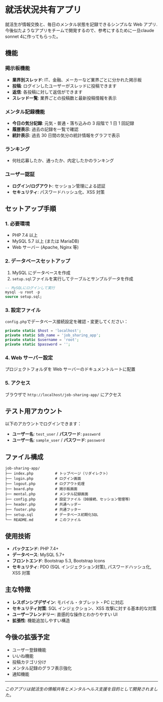 # 就活状況共有アプリ

就活生が情報交換と、毎日のメンタル状態を記録できるシンプルな Web アプリ.
今後似たようなアプリをチームで開発するので、参考にするために一旦claude sonnet 4に作ってもらった。

## 機能

### 掲示板機能

- **業界別スレッド**: IT、金融、メーカーなど業界ごとに分かれた掲示板
- **投稿**: ログインしたユーザーがスレッドに投稿できます
- **返信**: 各投稿に対して返信ができます
- **スレッド一覧**: 業界ごとの投稿数と最新投稿情報を表示

### メンタル記録機能

- **今日の気分記録**: 元気・普通・落ち込みの 3 段階で 1 日 1 回記録
- **履歴表示**: 過去の記録を一覧で確認
- **統計表示**: 過去 30 日間の気分の統計情報をグラフで表示

### ランキング
- 何社応募したか、通ったか、内定したかのランキング

### ユーザー認証

- **ログイン/ログアウト**: セッション管理による認証
- **セキュリティ**: パスワードハッシュ化、XSS 対策

## セットアップ手順

### 1. 必要環境

- PHP 7.4 以上
- MySQL 5.7 以上 (または MariaDB)
- Web サーバー (Apache, Nginx 等)

### 2. データベースセットアップ

1. MySQL にデータベースを作成
2. `setup.sql`ファイルを実行してテーブルとサンプルデータを作成

```sql
-- MySQLにログインして実行
mysql -u root -p
source setup.sql;
```

### 3. 設定ファイル

`config.php`でデータベース接続設定を確認・変更してください：

```php
private static $host = 'localhost';
private static $db_name = 'job_sharing_app';
private static $username = 'root';
private static $password = '';
```

### 4. Web サーバー設定

プロジェクトフォルダを Web サーバーのドキュメントルートに配置

### 5. アクセス

ブラウザで `http://localhost/job-sharing-app/` にアクセス

## テスト用アカウント

以下のアカウントでログインできます：

- **ユーザー名**: `test_user` / **パスワード**: `password`
- **ユーザー名**: `sample_user` / **パスワード**: `password`

## ファイル構成

```
job-sharing-app/
├── index.php          # トップページ（リダイレクト）
├── login.php          # ログイン画面
├── logout.php         # ログアウト処理
├── board.php          # 掲示板画面
├── mental.php         # メンタル記録画面
├── config.php         # 設定ファイル（DB接続、セッション管理等）
├── header.php         # 共通ヘッダー
├── footer.php         # 共通フッター
├── setup.sql          # データベース初期化SQL
└── README.md          # このファイル
```

## 使用技術

- **バックエンド**: PHP 7.4+
- **データベース**: MySQL 5.7+
- **フロントエンド**: Bootstrap 5.3, Bootstrap Icons
- **セキュリティ**: PDO (SQL インジェクション対策), パスワードハッシュ化, XSS 対策

## 主な特徴

- **レスポンシブデザイン**: モバイル・タブレット・PC に対応
- **セキュリティ対策**: SQL インジェクション、XSS 攻撃に対する基本的な対策
- **ユーザーフレンドリー**: 直感的な操作とわかりやすい UI
- **拡張性**: 機能追加しやすい構造

## 今後の拡張予定

- ユーザー登録機能
- いいね機能
- 投稿カテゴリ分け
- メンタル記録のグラフ表示強化
- 通知機能

---

_このアプリは就活生の情報共有とメンタルヘルス支援を目的として開発されました。_
